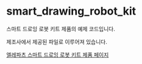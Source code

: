 # smart_drawing_robot_kit

스마트 드로잉 로봇 키트 제품의 예제 코드입니다.

제조사에서 제공된 파일로 이루어져 있습니다.

[엘레파츠 스마트 드로잉 로봇 키트 제품 페이지](https://www.eleparts.co.kr/EPXX9XJD)
